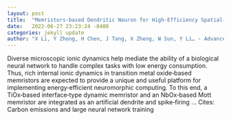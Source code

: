 ```yaml
---
layout: post
title:  "Memristors‐based Dendritic Neuron for High‐Efficiency Spatial‐Temporal Information Processing"
date:   2022-06-27 23:23:24 -0400
categories: jekyll update
author: "X Li, Y Zhong, H Chen, J Tang, X Zheng, W Sun, Y Li… - Advanced Materials, 2022"
---
```

Diverse microscopic ionic dynamics help mediate the ability of a biological neural network to handle complex tasks with low energy consumption. Thus, rich internal ionic dynamics in transition metal oxide‐based memristors are expected to provide a unique and useful platform for implementing energy‐efficient neuromorphic computing. To this end, a TiOx‐based interface‐type dynamic memristor and an NbOx‐based Mott memristor are integrated as an artificial dendrite and spike‐firing …
Cites: ‪Carbon emissions and large neural network training‬  
